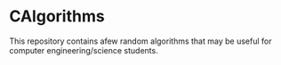 # CAlgorithms
This repository contains afew random algorithms that may be useful for computer engineering/science students.
